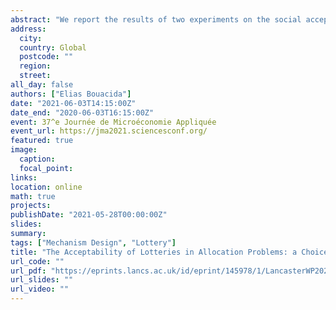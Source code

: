 ```yaml
---
abstract: "We report the results of two experiments on the social acceptability of random devices in allocation mechanisms. A majority of subjects do not opt for a lottery if they can rationalize an alternative mechanism as non-random. It is, however, possible to design a payoff-equivalent mechanism to the lottery that is more acceptable. Our results shed light on the real-world reliance on obscure criteria in allocation problems where lotteries seem to be simpler and more efficient."
address:
  city: 
  country: Global
  postcode: ""
  region: 
  street: 
all_day: false
authors: ["Elias Bouacida"]
date: "2021-06-03T14:15:00Z"
date_end: "2020-06-03T16:15:00Z"
event: 37^e Journée de Microéconomie Appliquée
event_url: https://jma2021.sciencesconf.org/
featured: true
image:
  caption: 
  focal_point: 
links:
location: online
math: true
projects:
publishDate: "2021-05-28T00:00:00Z"
slides: 
summary: 
tags: ["Mechanism Design", "Lottery"]
title: "The Acceptability of Lotteries in Allocation Problems: a Choice-Based Approach"
url_code: ""
url_pdf: "https://eprints.lancs.ac.uk/id/eprint/145978/1/LancasterWP2020_013.pdf"
url_slides: ""
url_video: ""
---
```



